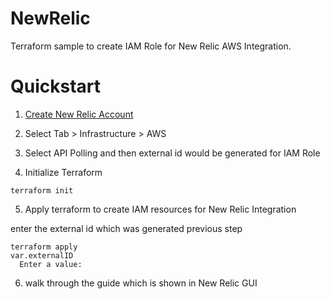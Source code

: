# NewRelic

Terraform sample to create IAM Role for New Relic AWS Integration.

# Quickstart

1. [Create New Relic Account](https://newrelic.com/signup)

2. Select Tab > Infrastructure > AWS

3. Select API Polling and then external id would be generated for IAM Role

4. Initialize Terraform 

```
terraform init
```

5. Apply terraform to create IAM resources for New Relic Integration

enter the external id which was generated previous step

```
terraform apply
var.externalID
  Enter a value: 
```

6. walk through the guide which is shown in New Relic GUI
